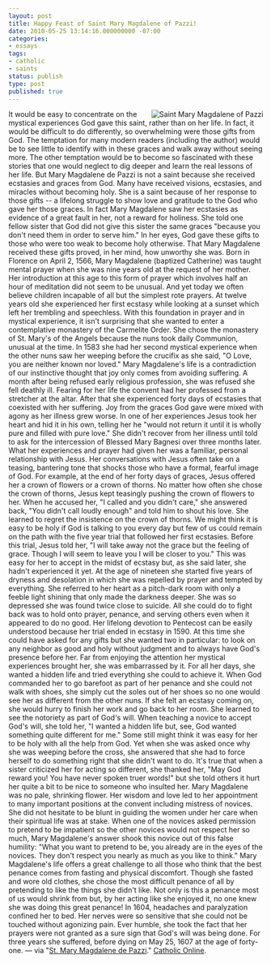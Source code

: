 ```yaml
---
layout: post
title: Happy Feast of Saint Mary Magdalene of Pazzi!
date: 2010-05-25 13:14:16.000000000 -07:00
categories:
- essays
tags:
- catholic
- saints
status: publish
type: post
published: true
---
```

<img src="/assets/2523275174_584eccfe59.jpg?v=0" alt="Saint Mary Magdalene of Pazzi" style="float: right; padding-left: 1em;" /> It would be easy to concentrate on the mystical experiences God gave this saint, rather than on her life. In fact, it would be difficult to do differently, so overwhelming were those gifts from God. The temptation for many modern readers (including the author) would be to see little to identify with in these graces and walk away without seeing more. The other temptation would be to become so fascinated with these stories that one would neglect to dig deeper and learn the real lessons of her life.
But Mary Magdalene de Pazzi is not a saint because she received ecstasies and graces from God. Many have received visions, ecstasies, and miracles without becoming holy. She is a saint because of her response to those gifts -- a lifelong struggle to show love and gratitude to the God who gave her those graces.
In fact Mary Magdalene saw her ecstasies as evidence of a great fault in her, not a reward for holiness. She told one fellow sister that God did not give this sister the same graces "because you don't need them in order to serve him." In her eyes, God gave these gifts to those who were too weak to become holy otherwise. That Mary Magdalene received these gifts proved, in her mind, how unworthy she was.
Born in Florence on April 2, 1566, Mary Magdalene (baptized Catherine) was taught mental prayer when she was nine years old at the request of her mother. Her introduction at this age to this form of prayer which involves half an hour of meditation did not seem to be unusual. And yet today we often believe children incapable of all but the simplest rote prayers.
At twelve years old she experienced her first ecstasy while looking at a sunset which left her trembling and speechless.
With this foundation in prayer and in mystical experience, it isn't surprising that she wanted to enter a contemplative monastery of the Carmelite Order. She chose the monastery of St. Mary's of the Angels because the nuns took daily Communion, unusual at the time.
In 1583 she had her second mystical experience when the other nuns saw her weeping before the crucifix as she said, "O Love, you are neither known nor loved."
Mary Magdalene's life is a contradiction of our instinctive thought that joy only comes from avoiding suffering. A month after being refused early religious profession, she was refused she fell deathly ill. Fearing for her life the convent had her professed from a stretcher at the altar. After that she experienced forty days of ecstasies that coexisted with her suffering. Joy from the graces God gave were mixed with agony as her illness grew worse. In one of her experiences Jesus took her heart and hid it in his own, telling her he "would not return it until it is wholly pure and filled with pure love." She didn't recover from her illness until told to ask for the intercession of Blessed Mary Bagnesi over three months later.
What her experiences and prayer had given her was a familiar, personal relationship with Jesus. Her conversations with Jesus often take on a teasing, bantering tone that shocks those who have a formal, fearful image of God. For example, at the end of her forty days of graces, Jesus offered her a crown of flowers or a crown of thorns. No matter how often she chose the crown of thorns, Jesus kept teasingly pushing the crown of flowers to her. When he accused her, "I called and you didn't care," she answered back, "You didn't call loudly enough" and told him to shout his love.
She learned to regret the insistence on the crown of thorns. We might think it is easy to be holy if God is talking to you every day but few of us could remain on the path with the five year trial that followed her first ecstasies. Before this trial, Jesus told her, "I will take away not the grace but the feeling of grace. Though I will seem to leave you I will be closer to you." This was easy for her to accept in the midst of ecstasy but, as she said later, she hadn't experienced it yet. At the age of nineteen she started five years of dryness and desolation in which she was repelled by prayer and tempted by everything. She referred to her heart as a pitch-dark room with only a feeble light shining that only made the darkness deeper. She was so depressed she was found twice close to suicide. All she could do to fight back was to hold onto prayer, penance, and serving others even when it appeared to do no good.
Her lifelong devotion to Pentecost can be easily understood because her trial ended in ecstasy in 1590. At this time she could have asked for any gifts but she wanted two in particular: to look on any neighbor as good and holy without judgment and to always have God's presence before her.
Far from enjoying the attention her mystical experiences brought her, she was embarrassed by it. For all her days, she wanted a hidden life and tried everything she could to achieve it. When God commanded her to go barefoot as part of her penance and she could not walk with shoes, she simply cut the soles out of her shoes so no one would see her as different from the other nuns. If she felt an ecstasy coming on, she would hurry to finish her work and go back to her room. She learned to see the notoriety as part of God's will. When teaching a novice to accept God's will, she told her, "I wanted a hidden life but, see, God wanted something quite different for me."
Some still might think it was easy for her to be holy with all the help from God. Yet when she was asked once why she was weeping before the cross, she answered that she had to force herself to do something right that she didn't want to do. It's true that when a sister criticized her for acting so different, she thanked her, "May God reward you! You have never spoken truer words!" but she told others it hurt her quite a bit to be nice to someone who insulted her.
Mary Magdalene was no pale, shrinking flower. Her wisdom and love led to her appointment to many important positions at the convent including mistress of novices. She did not hesitate to be blunt in guiding the women under her care when their spiritual life was at stake. When one of the novices asked permission to pretend to be impatient so the other novices would not respect her so much, Mary Magdalene's answer shook this novice out of this false humility: "What you want to pretend to be, you already are in the eyes of the novices. They don't respect you nearly as much as you like to think."
Mary Magdalene's life offers a great challenge to all those who think that the best penance comes from fasting and physical discomfort. Though she fasted and wore old clothes, she chose the most difficult penance of all by pretending to like the things she didn't like. Not only is this a penance most of us would shrink from but, by her acting like she enjoyed it, no one knew she was doing this great penance!
In 1604, headaches and paralyzation confined her to bed. Her nerves were so sensitive that she could not be touched without agonizing pain. Ever humble, she took the fact that her prayers were not granted as a sure sign that God's will was being done. For three years she suffered, before dying on May 25, 1607 at the age of forty-one.
&mdash; via "[St. Mary Magdalene de Pazzi](http://www.catholic.org/saints/saint.php?saint_id=82)." [Catholic Online](http://www.catholic.org/).
